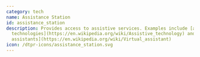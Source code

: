 ```yaml
---
category: tech
name: Assistance Station
id: assistance_station
description: Provides access to assistive services. Examples include [assistive
  technologies](https://en.wikipedia.org/wiki/Assistive_technology) and [virtual
  assistants](https://en.wikipedia.org/wiki/Virtual_assistant)
icon: /dtpr-icons/assistance_station.svg
---
```

